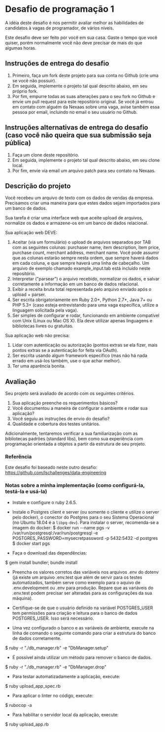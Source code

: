 # Desafio de programação 1
A idéia deste desafio é nos permitir avaliar melhor as habilidades de candidatos à vagas de programador, de vários níveis.

Este desafio deve ser feito por você em sua casa. Gaste o tempo que você quiser, porém normalmente você não deve precisar de mais do que algumas horas.

## Instruções de entrega do desafio
1. Primeiro, faça um fork deste projeto para sua conta no Github (crie uma se você não possuir).
1. Em seguida, implemente o projeto tal qual descrito abaixo, em seu próprio fork.
1. Por fim, empurre todas as suas alterações para o seu fork no Github e envie um pull request para este repositório original. Se você já entrou em contato com alguém da Nexaas sobre uma vaga, avise também essa pessoa por email, incluindo no email o seu usuário no Github.

## Instruções alternativas de entrega do desafio (caso você não queira que sua submissão seja pública)
1. Faça um clone deste repositório.
1. Em seguida, implemente o projeto tal qual descrito abaixo, em seu clone local.
1. Por fim, envie via email um arquivo patch para seu contato na Nexaas.

## Descrição do projeto
Você recebeu um arquivo de texto com os dados de vendas da empresa. Precisamos criar uma maneira para que estes dados sejam importados para um banco de dados.

Sua tarefa é criar uma interface web que aceite upload de arquivos, normalize os dados e armazene-os em um banco de dados relacional.

Sua aplicação web DEVE:

1. Aceitar (via um formulário) o upload de arquivos separados por TAB com as seguintes colunas: purchaser name, item description, item price, purchase count, merchant address, merchant name. Você pode assumir que as colunas estarão sempre nesta ordem, que sempre haverá dados em cada coluna, e que sempre haverá uma linha de cabeçalho. Um arquivo de exemplo chamado example_input.tab está incluído neste repositório.
1. Interpretar ("parsear") o arquivo recebido, normalizar os dados, e salvar corretamente a informação em um banco de dados relacional.
1. Exibir a receita bruta total representada pelo arquivo enviado após o upload + parser.
1. Ser escrita obrigatoriamente em Ruby 2.0+, Python 2.7+, Java 7+ ou PHP 5.3+ (caso esteja entrevistando para uma vaga específica, utilize a linguagem solicitada pela vaga).
1. Ser simples de configurar e rodar, funcionando em ambiente compatível com Unix (Linux ou Mac OS X). Ela deve utilizar apenas linguagens e bibliotecas livres ou gratuitas.

Sua aplicação web não precisa:

1. Lidar com autenticação ou autorização (pontos extras se ela fizer, mais pontos extras se a autenticação for feita via OAuth).
1. Ser escrita usando algum framework específico (mas não há nada errado em usá-los também, use o que achar melhor).
1. Ter uma aparência bonita.

## Avaliação
Seu projeto será avaliado de acordo com os seguintes critérios.

1. Sua aplicação preenche os requerimentos básicos?
1. Você documentou a maneira de configurar o ambiente e rodar sua aplicação?
1. Você seguiu as instruções de envio do desafio?
1. Qualidade e cobertura dos testes unitários.

Adicionalmente, tentaremos verificar a sua familiarização com as bibliotecas padrões (standard libs), bem como sua experiência com programação orientada a objetos a partir da estrutura de seu projeto.

### Referência

Este desafio foi baseado neste outro desafio: https://github.com/lschallenges/data-engineering

### Notas sobre a minha implementação (como configurá-la, testá-la e usá-la)

- Instale e configure o ruby 2.6.5.

- Instale o Postgres client e server (ou somente o cliente e utilize o server pelo docker), o conector do Postgres para o seu Sistema Operacional (no Ubuntu 18.04 é a `libpq-dev`). Para instalar o server, recomenda-se a imagem do docker:
$ docker run --name pgs -v /var/run/postgresql:/var/run/postgresql -e
POSTGRES_PASSWORD=mysecretpassword -p 5432:5432  -d postgres
$ docker start pgs

- Faça o download das dependências:

$ gem install bundler; bundle install

- Preencha os valores corretos das variáveis nos arquivos .env do dotenv (já existe um arquivo
  .env.test que além de servir para os testes automatizados, também serve como exemplo para o aquivo
de .env.development ou .env para produção. Repare que as variáveis do .env.test podem precisar ser
alteradas para as configurações da sua máquina).

- Certifique-se de que o usuário definido na variável POSTGRES_USER tem permissões para criação e
  leitura para o banco de dados POSTGRES_USER. Isso será necessário.

- Uma vez configurado o banco e as variáveis de ambiente, execute na linha de comando o seguinte comando para criar a estrutura do banco de dados corretamente.

$ ruby -r "./db_manager.rb" -e "DbManager.setup"

- É possível ainda utilizar um método para remover o banco de dados.

$ ruby -r "./db_manager.rb" -e "DbManager.drop"

- Para testar automatizadamente a aplicação, execute:

$ ruby upload_app_spec.rb

- Para aplicar o linter no código, execute:

$ rubocop -a

- Para habilitar o servidor local da aplicação, execute:

$ ruby upload_app.rb

